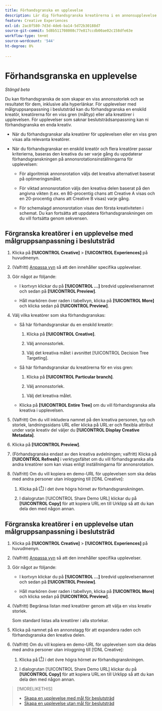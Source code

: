 ```yaml
---
title: Förhandsgranska en upplevelse
description: Lär dig förhandsgranska kreatörerna i en annonsupplevelse.
feature: Creative Experiences
exl-id: 2ac8f580-7d3d-4de6-ba14-5d72b30188d7
source-git-commit: 5d8b511708008c77e817ccdb00ae02c158dfe63e
workflow-type: tm+mt
source-wordcount: '544'
ht-degree: 0%

---
```


# Förhandsgranska en upplevelse

*Stängd beta*

Du kan förhandsgranska de som skapar en viss annonsstorlek och se resultatet för dem, inklusive alla hyperlänkar. För upplevelser med målgruppsanpassning i beslutsträd kan du förhandsgranska en enskild kreatör, kreatörerna för en viss gren (måltyp) eller alla kreatörer i upplevelsen. För upplevelser som saknar beslutsträdsanpassning kan ni förhandsgranska en enda kreativ. <!-- verify -->

* När du förhandsgranskar alla kreatörer för upplevelsen eller en viss gren visas alla relevanta kreatörer.

* När du förhandsgranskar en enskild kreatör och flera kreatörer passar kriterierna, baseras den kreativa du ser varje gång du uppdaterar förhandsgranskningen på annonsrotationsinställningarna för upplevelsen:

   * För algoritmisk annonsrotation väljs det kreativa alternativet baserat på optimeringsmålet.

   * För viktad annonsrotation väljs den kreativa delen baserat på den angivna vikten (t.ex. en 80-procentig chans att Creative A visas och en 20-procentig chans att Creative B visas) varje gång.

   * För schemalagd annonsrotation visas den första kreativiteten i schemat. Du kan fortsätta att uppdatera förhandsgranskningen om du vill fortsätta genom sekvensen.<!-- Refresh isn't there as of 2/3 -->

## Förgranska kreatörer i en upplevelse med målgruppsanpassning i beslutsträd

1. Klicka på **[!UICONTROL Creative]** > **[!UICONTROL Experiences]** på huvudmenyn.

1. (Valfritt) [Anpassa vyn](/help/creative/introduction/customize-data-views.md) så att den innehåller specifika upplevelser.

1. Gör något av följande:

   * I kortvyn klickar du på **[!UICONTROL ...]** bredvid upplevelsenamnet och sedan på **[!UICONTROL Preview]**.

   * Håll markören över raden i tabellvyn, klicka på **[!UICONTROL More]** och klicka sedan på **[!UICONTROL Preview]**.

1. Välj vilka kreatörer som ska förhandsgranskas:

   * Så här förhandsgranskar du en enskild kreatör:

      1. Klicka på **[!UICONTROL Creative]**.

      1. Välj annonsstorlek.

      1. Välj det kreativa målet i avsnittet [!UICONTROL Decision Tree Targeting].

   * Så här förhandsgranskar du kreatörerna för en viss gren:

      1. Klicka på **[!UICONTROL Particular branch]**.

      1. Välj annonsstorlek.

     <!-- I don't see this as of 2/3:
     1. Select whether to group the creatives by Rotation Type or Ad Size.
     -->

      1. Välj det kreativa målet.

   * Klicka på **[!UICONTROL Entire Tree]** om du vill förhandsgranska alla kreativa i upplevelsen.

     <!-- I don't see this as of 2/3:
     1. Click **[!UICONTROL Entire Tree]**.
     1. Select the ad size.
     1. Select whether to group the creatives by Rotation Type or Ad Size.
     -->

1. (Valfritt) Om du vill inkludera namnet på den kreativa personen, typ och storlek, landningssidans URL eller klicka på URL:er och flexibla attribut under varje kreativ del väljer du **[!UICONTROL Display Creative Metadata]**.

1. Klicka på **[!UICONTROL Preview]**.

1. (Förhandsgranska endast av den kreativa avdelningen; valfritt) Klicka på **[!UICONTROL Refresh]** i verktygsfältet om du vill förhandsgranska alla andra kreatörer som kan visas enligt inställningarna för annonsrotation.<!-- I don't see this as of 2/3 -->

1. (Valfritt) Om du vill kopiera en demo-URL för upplevelsen som ska delas med andra personer utan inloggning till [!DNL Creative]:

   1. Klicka på ![Dela](/help/creative/assets/share.png "Dela") i det övre högra hörnet av förhandsgranskningen.

   1. I dialogrutan [!UICONTROL Share Demo URL] klickar du på **[!UICONTROL Copy]** för att kopiera URL:en till Urklipp så att du kan dela den med någon annan.


## Förgranska kreatörer i en upplevelse utan målgruppsanpassning i beslutsträd

1. Klicka på **[!UICONTROL Creative]** > **[!UICONTROL Experiences]** på huvudmenyn.

1. (Valfritt) [Anpassa vyn](/help/creative/introduction/customize-data-views.md) så att den innehåller specifika upplevelser.

1. Gör något av följande:

   * I kortvyn klickar du på **[!UICONTROL ...]** bredvid upplevelsenamnet och sedan på **[!UICONTROL Preview]**.

   * Håll markören över raden i tabellvyn, klicka på **[!UICONTROL More]** och klicka sedan på **[!UICONTROL Preview]**.

1. (Valfritt) Begränsa listan med kreatörer genom att välja en viss kreativ storlek.

   Som standard listas alla kreatörer i alla storlekar.

1. Klicka på namnet på en annonstagg för att expandera raden och förhandsgranska den kreativa delen.

1. (Valfritt) Om du vill kopiera en demo-URL för upplevelsen som ska delas med andra personer utan inloggning till [!DNL Creative]:

   1. Klicka på ![Dela](/help/creative/assets/share.png "Dela") i det övre högra hörnet av förhandsgranskningen.

   1. I dialogrutan [!UICONTROL Share Demo URL] klickar du på **[!UICONTROL Copy]** för att kopiera URL:en till Urklipp så att du kan dela den med någon annan.

>[!MORELIKETHIS]
>
>* [Skapa en upplevelse med mål för beslutsträd](experience-create-targeting.md)
>* [Skapa en upplevelse utan mål för beslutsträd](/help/creative/experiences/experience-create-no-targeting.md)
